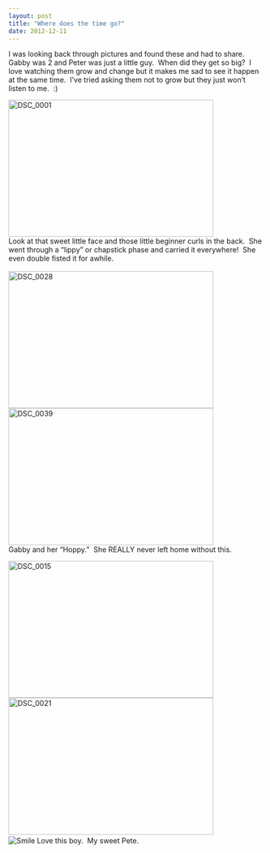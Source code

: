 ```yaml
---
layout: post
title: "Where does the time go?"
date: 2012-12-11
---
```


<p>I was looking back through pictures and found these and had to share.&#160; Gabby was 2 and Peter was just a little guy.&#160; When did they get so big?&#160; I love watching them grow and change but it makes me sad to see it happen at the same time.&#160; I’ve tried asking them not to grow but they just won’t listen to me.&#160; :)</p>  <p><a href="http://www.thepaladinos.com/image.axd?picture=Windows-Live-Writer/4898df4c767c/51A48298/DSC_0001.jpg" target="_blank"><img style="background-image: none; border-bottom: 0px; border-left: 0px; margin: 0px; padding-left: 0px; padding-right: 0px; display: inline; border-top: 0px; border-right: 0px; padding-top: 0px" title="DSC_0001" border="0" alt="DSC_0001" src="http://www.thepaladinos.com/image.axd?picture=Windows-Live-Writer/4898df4c767c/24AF1FBD/DSC_0001_thumb.jpg" width="404" height="270" /></a>    <br />Look at that sweet little face and those little beginner curls in the back.&#160; She went through a “lippy” or chapstick phase and carried it everywhere!&#160; She even double fisted it for awhile.&#160; <br />    <br /><a href="http://www.thepaladinos.com/image.axd?picture=Windows-Live-Writer/4898df4c767c/76559A0F/DSC_0028.jpg" target="_blank"><img style="background-image: none; border-bottom: 0px; border-left: 0px; margin: 0px; padding-left: 0px; padding-right: 0px; display: inline; border-top: 0px; border-right: 0px; padding-top: 0px" title="DSC_0028" border="0" alt="DSC_0028" src="http://www.thepaladinos.com/image.axd?picture=Windows-Live-Writer/4898df4c767c/1BDF1771/DSC_0028_thumb.jpg" width="404" height="270" /></a><a href="http://www.thepaladinos.com/image.axd?picture=Windows-Live-Writer/4898df4c767c/02771437/DSC_0039.jpg" target="_blank"><img style="background-image: none; border-bottom: 0px; border-left: 0px; margin: 0px; padding-left: 0px; padding-right: 0px; display: inline; border-top: 0px; border-right: 0px; padding-top: 0px" title="DSC_0039" border="0" alt="DSC_0039" src="http://www.thepaladinos.com/image.axd?picture=Windows-Live-Writer/4898df4c767c/247F6FFD/DSC_0039_thumb.jpg" width="404" height="270" /></a>    <br />Gabby and her “Hoppy.”&#160; She REALLY never left home without this.</p>  <p><a href="http://www.thepaladinos.com/image.axd?picture=Windows-Live-Writer/4898df4c767c/7FEDE278/DSC_0015.jpg" target="_blank"><img style="background-image: none; border-bottom: 0px; border-left: 0px; margin: 0px; padding-left: 0px; padding-right: 0px; display: inline; border-top: 0px; border-right: 0px; padding-top: 0px" title="DSC_0015" border="0" alt="DSC_0015" src="http://www.thepaladinos.com/image.axd?picture=Windows-Live-Writer/4898df4c767c/427D7DF1/DSC_0015_thumb.jpg" width="404" height="270" /></a>    <br /><a href="http://www.thepaladinos.com/image.axd?picture=Windows-Live-Writer/4898df4c767c/5702CD6F/DSC_0021.jpg" target="_blank"><img style="background-image: none; border-bottom: 0px; border-left: 0px; padding-left: 0px; padding-right: 0px; display: inline; border-top: 0px; border-right: 0px; padding-top: 0px" title="DSC_0021" border="0" alt="DSC_0021" src="http://www.thepaladinos.com/image.axd?picture=Windows-Live-Writer/4898df4c767c/2764AEE3/DSC_0021_thumb.jpg" width="404" height="270" /></a>&#160; <br /><img style="border-bottom-style: none; border-left-style: none; border-top-style: none; border-right-style: none" class="wlEmoticon wlEmoticon-smile" alt="Smile" src="http://www.thepaladinos.com/image.axd?picture=Windows-Live-Writer/4898df4c767c/26F87BEE/wlEmoticon-smile.png" /> Love this boy.&#160; My sweet Pete.</p>
